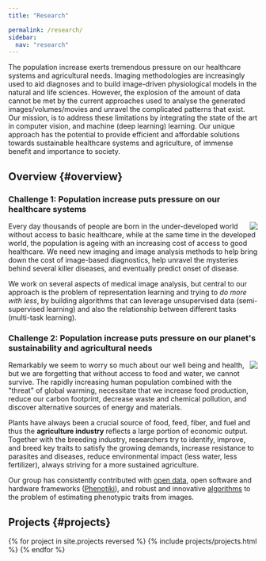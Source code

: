 ```yaml
---
title: "Research"

permalink: /research/
sidebar:
  nav: "research"
---
```

The population increase exerts tremendous pressure on our healthcare systems and
agricultural needs. Imaging methodologies are increasingly used to aid diagnoses
and to build image-driven physiological models in the natural and life sciences.
However, the explosion of the amount of data cannot be met by the current
approaches used to analyse the generated images/volumes/movies and unravel the
complicated patterns that exist. Our mission, is to address these limitations by
integrating the state of the art in computer vision, and machine (deep learning)
learning. Our unique approach has the potential to provide efficient and
affordable solutions towards sustainable healthcare systems and agriculture, of
immense benefit and importance to society.

## Overview {#overview}
### Challenge 1: Population increase puts pressure on our healthcare systems
<img style="float: right;" src="{{ base_path }}/assets/images/cardiacAI.png">

Every day thousands of people are born in the under-developed world without
access to basic healthcare, while at the same time in the developed world, the
population is ageing with an increasing cost of access to good healthcare. We
need new imaging and image analysis methods to help bring down the cost of
image-based diagnostics, help unravel the mysteries behind several killer
diseases, and eventually predict onset of disease.

We work on several aspects of medical image analysis, but central to our
approach is the problem of representation learning and trying to *do more with
less*, by building algorithms that can leverage unsupervised data
(semi-supervised learning) and also the relationship between different tasks
(multi-task learning).

### Challenge 2: Population increase puts pressure on our planet's sustainability and agricultural needs
<img style="float: right;" src="{{ base_path }}/assets/images/plant_pheno.png">

Remarkably we seem to worry so much about our well being and health, but we are
forgetting that without access to food and water, we cannot survive. The rapidly
increasing human population combined with the "threat" of global warming,
necessitate that we increase food production, reduce our carbon footprint,
decrease waste and chemical pollution, and discover alternative sources of
energy and materials.

Plants have always been a crucial source of food, feed, fiber, and fuel and thus
the **agriculture industry** reflects a large portion of economic output.
Together with the breeding industry, researchers try to identify, improve, and
breed key traits to satisfy the growing demands, increase resistance to
parasites and diseases, reduce environmental impact (less water, less
fertilizer), always striving for a more sustained agriculture.

Our group has consistently contributed with [open
data](https://www.plant-phenotyping.org/datasets-home), open software and
hardware frameworks ([Phenotiki](http://phenotiki.com/)), and robust and
innovative [algorithms](http://tsaftaris.com/publications.html) to the problem
of estimating phenotypic traits from images. 

## Projects {#projects}
{% for project in site.projects reversed %}
  {% include projects/projects.html %}
{% endfor %}
